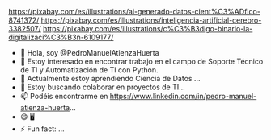 https://pixabay.com/es/illustrations/ai-generado-datos-cient%C3%ADfico-8741372/
https://pixabay.com/es/illustrations/inteligencia-artificial-cerebro-3382507/
https://pixabay.com/es/illustrations/c%C3%B3digo-binario-la-digitalizaci%C3%B3n-6109177/


- 👋 Hola, soy @PedroManuelAtienzaHuerta
- 👀 Estoy interesado en encontrar trabajo en el campo de Soporte Técnico de TI y Automatización de TI con Python.
- 🌱 Actualmente estoy aprendiendo Ciencia de Datos ...
- 💞️ Estoy buscando colaborar en proyectos de TI...
- 📫 Podéis encontrarme en https://www.linkedin.com/in/pedro-manuel-atienza-huerta...
- 😄 🖥️
- ⚡ Fun fact: ...

<!---
PedroManuelAtienzaHuerta/PedroManuelAtienzaHuerta is a ✨ special ✨ repository because its `README.md` (this file) appears on your GitHub profile.
You can click the Preview link to take a look at your changes.
--->
